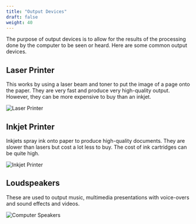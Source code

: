 ```yaml
---
title: "Output Devices"
draft: false
weight: 40
---
```


The purpose of output devices is to allow for the results of the processing done by the computer to be seen or heard. Here are some common output devices.

## Laser Printer

This works by using a laser beam and toner to put the image of a page onto the paper.  They are very fast and produce very high-quality output.  However, they can be more expensive to buy than an inkjet.

![Laser Printer](/laser-printer.jpg)

## Inkjet Printer

Inkjets spray ink onto paper to produce high-quality documents.  They are slower than lasers but cost a lot less to buy.  The cost of ink cartridges can be quite high.

![Inkjet Printer](/inkjet-printer.jpg)

## Loudspeakers

These are used to output music, multimedia presentations with voice-overs and sound effects and videos.

![Computer Speakers](/computer-speakers.jpg)

